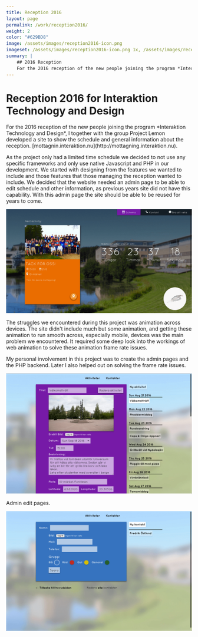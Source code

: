 ```yaml
---
title: Reception 2016
layout: page
permalink: /work/reception2016/
weight: 2
color: "#629BD8"
image: /assets/images/reception2016-icon.png
imageset: /assets/images/reception2016-icon.png 1x, /assets/images/reception2016-icon@2x.png 2x
summary: |
    ## 2016 Reception
    For the 2016 reception of the new people joining the program *Interaktion Technology and Design*, I together with the group Project Lemon developed a site to show the schedule and general information about the reception. [Read on...](/work/reception2016)
---
```


# Reception 2016 for Interaktion Technology and Design

<span class="preamble">
For the 2016 reception of the new people joining the program *Interaktion Technology and Design*, I together with the group Project Lemon developed a site to show the schedule and general information about the reception. [mottagnin.interaktion.nu](http://mottagning.interaktion.nu).
</span>

As the project only had a limited time schedule we decided to not use any specific frameworks and only use native Javascript and PHP in our development. We started with designing from the features we wanted to include and those features that those managing the reception wanted to include. We decided that the website needed an admin page to be able to edit schedule and other information, as previous years site did not have this capability. With this admin page the site should be able to be reused for years to come.

![Reception home page](/assets/images/reception2016-home-page.png)

The struggles we encountered during this project was animation across devices. The site didn't include much but some animation, and getting these animation to run smooth across, especially mobile, devices was the main problem we encountered. It required some deep look into the workings of web animation to solve these animation frame rate issues.

My personal involvement in this project was to create the admin pages and the PHP backend. Later I also helped out on solving the frame rate issues.


![Admin edit page activty](/assets/images/reception2016-edit-activity.png)

Admin edit pages.

![Admin edit page contact](/assets/images/reception2016-edit-contact.png)